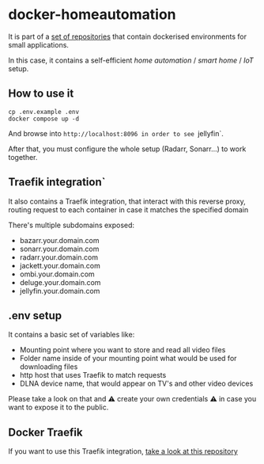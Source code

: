 # docker-homeautomation

It is part of a [set of repositories](https://github.com/search?q=user%3Admartingarcia+docker) that contain dockerised environments for small applications.

In this case, it contains a self-efficient *home automation* / *smart home* / *IoT* setup.

## How to use it

```
cp .env.example .env
docker compose up -d
```

And browse into `http://localhost:8096 in order to see `jellyfin`.

After that, you must  configure the whole setup (Radarr, Sonarr...) to work together.

## Traefik integration`

It also contains a Traefik integration, that interact with this reverse proxy, routing request to each container in case it matches the specified domain

There's multiple subdomains exposed:
  - bazarr.your.domain.com
  - sonarr.your.domain.com
  - radarr.your.domain.com
  - jackett.your.domain.com
  - ombi.your.domain.com
  - deluge.your.domain.com
  - jellyfin.your.domain.com

## .env setup

It contains a basic set of variables like:

- Mounting point where you want to store and read all video files
- Folder name inside of your mounting point what would be used for downloading files
- http host that uses Traefik to match requests
- DLNA device name, that would appear on TV's and other video devices

Please take a look on that and :warning: create your own credentials :warning: in case you want to expose it to the public.

## Docker Traefik

If you want to use this Traefik integration, [take a look at this repository](https://github.com/dmartingarcia/docker-traefik)
